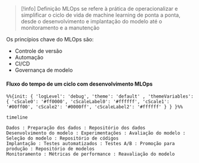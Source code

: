 
> [!info] Definição
> MLOps se refere à prática de operacionalizar e simplificar o ciclo de vida de machine learning de ponta a ponta, desde o desenvolvimento e implantação do modelo até o monitoramento e a manutenção

Os princípios chave do MLOps são:

- Controle de versão
- Automação
- CI/CD
- Governança de modelo

#### Fluxo do tempo de um ciclo com desenvolvimento MLOps

```mermaid
%%{init: { 'logLevel': 'debug', 'theme': 'default' , 'themeVariables': { 'cScale0': '#ff0000', 'cScaleLabel0': '#ffffff', 'cScale1': '#00ff00', 'cScale2': '#0000ff', 'cScaleLabel2': '#ffffff' } } }%%

timeline

Dados : Preparação dos dados : Repositório dos dados
Desenvolvimento do modelo : Experimentações : Avaliação do modelo : Seleção do modelo : Repositório de códigos
Implantação : Testes automatizados : Testes A/B : Promoção para produção : Repositório de modelos
Monitoramento : Métricas de performance : Reavaliação do modelo
```


